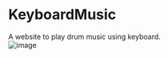 # KeyboardMusic
A website to play drum music using keyboard.  
![image](https://github.com/joshickc/KeyboardMusic/assets/13072676/1b388e95-51c4-458b-9666-cef399705714)

